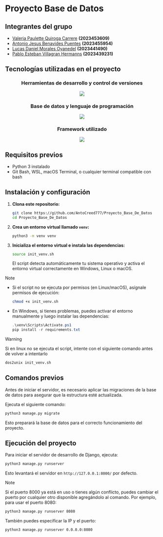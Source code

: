 # Proyecto Base de Datos
## Integrantes del grupo
- [Valeria Paulette Quiroga Carrere](https://github.com/vq00001) **(2023453609)**
- [Antonio Jesus Benavides Puentes](https://github.com/AntoCreed777) **(2023455954)**
- [Lucas Daniel Morales Oyanedel](https://github.com/Falling-Bridge) **(2023441490)**
- [Pablo Esteban Villagran Hermanns](https://github.com/Pvilla14) **(2023439231)**

## Tecnologías utilizadas en el proyecto

<div align="center">

### Herramientas de desarrollo y control de versiones
<a href="https://skillicons.dev">
  <img src="https://skillicons.dev/icons?i=git,github,vscode&perline=5" />
</a>

### Base de datos y lenguaje de programación
<a href="https://skillicons.dev">
  <img src="https://skillicons.dev/icons?i=postgres,python&perline=5" />
</a>

### Framework utilizado
<a href="https://skillicons.dev">
  <img src="https://skillicons.dev/icons?i=django&perline=5" />
</a>

</div>

## Requisitos previos

- Python 3 instalado
- Git Bash, WSL, macOS Terminal, o cualquier terminal compatible con bash

## Instalación y configuración

1. **Clona este repositorio:**
   ```bash
   git clone https://github.com/AntoCreed777/Proyecto_Base_De_Datos
   cd Proyecto_Base_De_Datos
   ```

2. **Crea un entorno virtual llamado `venv`:**
   ```bash
   python3 -m venv venv
   ```

3. **Inicializa el entorno virtual e instala las dependencias:**
   ```bash
   source init_venv.sh
   ```
   El script detecta automáticamente tu sistema operativo y activa el entorno virtual correctamente en Windows, Linux o macOS.

> [!NOTE]
> - Si el script no se ejecuta por permisos (en Linux/macOS), asígnale permisos de ejecución:
>   ```bash
>   chmod +x init_venv.sh
>   ```
> - En Windows, si tienes problemas, puedes activar el entorno manualmente y luego instalar las dependencias:
>   ```powershell
>   .\venv\Scripts\Activate.ps1
>   pip install -r requirements.txt
>   ```

> [!WARNING]
> Si en linux no se ejecuta el script, intente con el siguiente comando antes de volver a intentarlo
> ``` bash
> dos2unix init_venv.sh
> ```

## Comandos previos

Antes de iniciar el servidor, es necesario aplicar las migraciones de la base de datos para asegurar que la estructura esté actualizada. 

Ejecuta el siguiente comando:

```bash
python3 manage.py migrate
```
Esto preparará la base de datos para el correcto funcionamiento del proyecto.

## Ejecución del proyecto

Para iniciar el servidor de desarrollo de Django, ejecuta:

```bash
python3 manage.py runserver
```

Esto levantará el servidor en `http://127.0.0.1:8000/` por defecto.

> [!NOTE]
> Si el puerto 8000 ya está en uso o tienes algún conflicto, puedes cambiar el puerto por cualquier otro disponible agregándolo al comando. Por ejemplo, para usar el puerto 8080:
> ```bash
> python3 manage.py runserver 8080
> ```
> También puedes especificar la IP y el puerto:
> ```bash
> python3 manage.py runserver 0.0.0.0:8080
> ```

